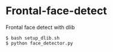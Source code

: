 # Frontal-face-detect
Frontal face detect with dlib

```
$ bash setup_dlib.sh
$ python face_detector.py
```
